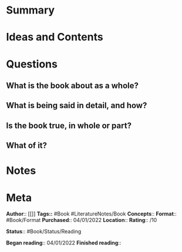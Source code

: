 # Summary

# Ideas and Contents

# Questions
## What is the book about as a whole?

## What is being said in detail, and how?

## Is the book true, in whole or part?

## What of it?

# Notes

# Meta
**Author**:: [[]]
**Tags::** #Book #LiteratureNotes/Book 
**Concepts**:: 
**Format**:: #Book/Format
**Purchased**:: 04/01/2022
**Location**:: 
**Rating**:: /10

**Status**:: #Book/Status/Reading

**Began reading**:: 04/01/2022
**Finished reading**:: 